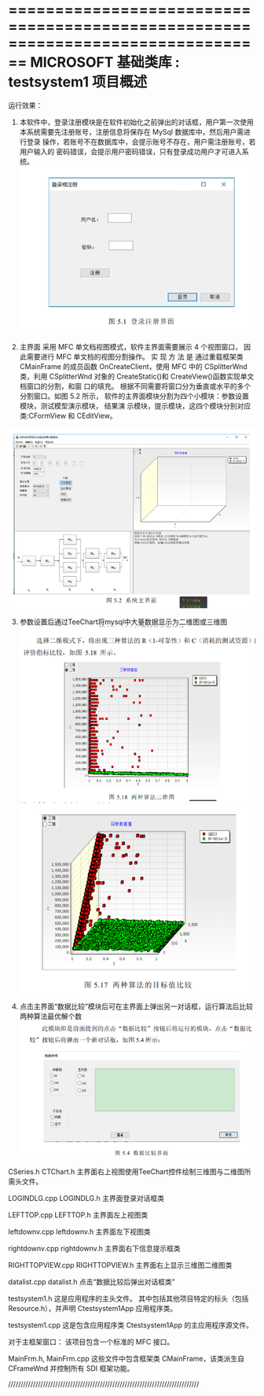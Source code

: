 ﻿================================================================================
    MICROSOFT 基础类库 : testsystem1 项目概述
===============================================================================
运行效果：
1. 本软件中，登录注册模块是在软件初始化之前弹出的对话框，用户第一次使用
本系统需要先注册账号，注册信息将保存在 MySql 数据库中，然后用户需进行登录
操作，若账号不在数据库中，会提示账号不存在，用户需注册账号，若用户输入的
密码错误，会提示用户密码错误，只有登录成功用户才可进入系统。
![](https://raw.githubusercontent.com/hongnet/c-c-/master/MFC图形演示界面/img/毕设登录界面.PNG)

2. 主界面
采用 MFC 单文档视图模式，软件主界面需要展示 4 个视图窗口，
因此需要进行 MFC 单文档的视图分割操作。 实 现 方 法 是 通过重载框架类
CMainFrame 的成员函数 OnCreateClient，使用 MFC 中的 CSplitterWnd 类，利用
CSplitterWnd 对象的 CreateStatic()和 CreateView()函数实现单文档窗口的分割，和窗
口的填充。 根据不同需要将窗口分为垂直或水平的多个分割窗口。如图 5.2 所示，
软件的主界面模块分割为四个小模块：参数设置模块，测试模型演示模块， 结果演
示模块，提示模块，这四个模块分别对应类:CFormView 和 CEditView。

![](https://raw.githubusercontent.com/hongnet/c-c-/master/MFC图形演示界面/img/毕设主界面.PNG)

3. 参数设置后通过TeeChart将mysql中大量数据显示为二维图或三维图
![](https://raw.githubusercontent.com/hongnet/c-c-/master/MFC图形演示界面/img/二维图.PNG)
![](https://raw.githubusercontent.com/hongnet/c-c-/master/MFC图形演示界面/img/三维图.PNG)

4. 点击主界面“数据比较”模块后可在主界面上弹出另一对话框，运行算法后比较两种算法最优解个数
![](https://raw.githubusercontent.com/hongnet/c-c-/master/MFC图形演示界面/img/数据比较界面.PNG)


CSeries.h CTChart.h
    主界面右上视图使用TeeChart控件绘制三维图与二维图所需头文件。

LOGINDLG.cpp LOGINDLG.h
    主界面登录对话框类
    
LEFTTOP.cpp LEFTTOP.h
    主界面左上视图类
    
leftdownv.cpp leftdownv.h
    主界面左下视图类
  
rightdownv.cpp rightdownv.h
    主界面右下信息提示框类
 
RIGHTTOPVIEW.cpp RIGHTTOPVIEW.h
    主界面右上显示三维图二维图类
    
datalist.cpp datalist.h
    点击“数据比较后弹出对话框类”
 
testsystem1.h
    这是应用程序的主头文件。
    其中包括其他项目特定的标头（包括 Resource.h），并声明 Ctestsystem1App 应用程序类。

testsystem1.cpp
    这是包含应用程序类 Ctestsystem1App 的主应用程序源文件。


对于主框架窗口：
    该项目包含一个标准的 MFC 接口。

MainFrm.h, MainFrm.cpp
    这些文件中包含框架类 CMainFrame，该类派生自
    CFrameWnd 并控制所有 SDI 框架功能。



/////////////////////////////////////////////////////////////////////////////

